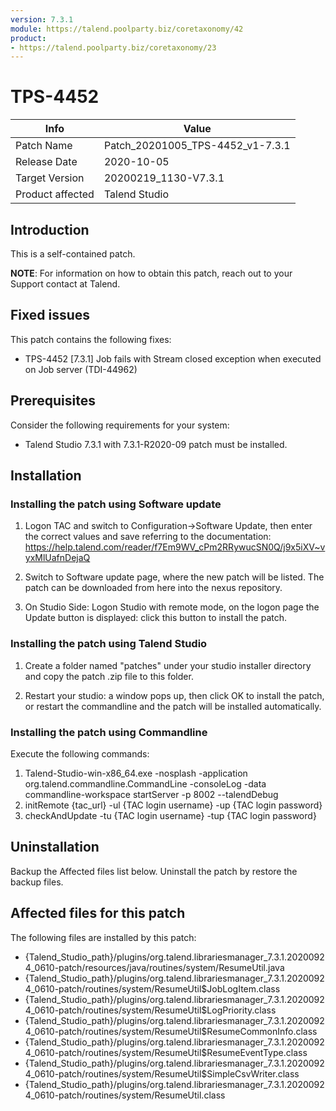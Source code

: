 ```yaml
---
version: 7.3.1
module: https://talend.poolparty.biz/coretaxonomy/42
product:
- https://talend.poolparty.biz/coretaxonomy/23
---
```


# TPS-4452

| Info             | Value |
| ---------------- | ---------------- |
| Patch Name       | Patch\_20201005\_TPS-4452\_v1-7.3.1 |
| Release Date     | 2020-10-05 |
| Target Version   | 20200219\_1130-V7.3.1 |
| Product affected | Talend Studio |

## Introduction

This is a self-contained patch.

**NOTE**: For information on how to obtain this patch, reach out to your Support contact at Talend.

## Fixed issues

This patch contains the following fixes:

- TPS-4452 [7.3.1] Job fails with Stream closed exception when executed on Job server (TDI-44962)

## Prerequisites

Consider the following requirements for your system:

- Talend Studio 7.3.1 with 7.3.1-R2020-09 patch must be installed.


## Installation

### Installing the patch using Software update

1) Logon TAC and switch to Configuration->Software Update, then enter the correct values and save referring to the documentation: https://help.talend.com/reader/f7Em9WV_cPm2RRywucSN0Q/j9x5iXV~vyxMlUafnDejaQ

2) Switch to Software update page, where the new patch will be listed. The patch can be downloaded from here into the nexus repository.

3) On Studio Side: Logon Studio with remote mode, on the logon page the Update button is displayed: click this button to install the patch.

### Installing the patch using Talend Studio

1) Create a folder named "patches" under your studio installer directory and copy the patch .zip file to this folder.

2) Restart your studio: a window pops up, then click OK to install the patch, or restart the commandline and the patch will be installed automatically.

### Installing the patch using Commandline

Execute the following commands:

1. Talend-Studio-win-x86_64.exe -nosplash -application org.talend.commandline.CommandLine -consoleLog -data commandline-workspace startServer -p 8002 --talendDebug
2. initRemote {tac_url} -ul {TAC login username} -up {TAC login password}
3. checkAndUpdate -tu {TAC login username} -tup {TAC login password}

## Uninstallation
Backup the Affected files list below. Uninstall the patch by restore the backup files.

## Affected files for this patch

The following files are installed by this patch:

- {Talend\_Studio\_path}/plugins/org.talend.librariesmanager\_7.3.1.20200924\_0610-patch/resources/java/routines/system/ResumeUtil.java
- {Talend\_Studio\_path}/plugins/org.talend.librariesmanager\_7.3.1.20200924\_0610-patch/routines/system/ResumeUtil$JobLogItem.class
- {Talend\_Studio\_path}/plugins/org.talend.librariesmanager\_7.3.1.20200924\_0610-patch/routines/system/ResumeUtil$LogPriority.class
- {Talend\_Studio\_path}/plugins/org.talend.librariesmanager\_7.3.1.20200924\_0610-patch/routines/system/ResumeUtil$ResumeCommonInfo.class
- {Talend\_Studio\_path}/plugins/org.talend.librariesmanager\_7.3.1.20200924\_0610-patch/routines/system/ResumeUtil$ResumeEventType.class
- {Talend\_Studio\_path}/plugins/org.talend.librariesmanager\_7.3.1.20200924\_0610-patch/routines/system/ResumeUtil$SimpleCsvWriter.class
- {Talend\_Studio\_path}/plugins/org.talend.librariesmanager\_7.3.1.20200924\_0610-patch/routines/system/ResumeUtil.class
